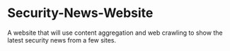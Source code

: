 # Security-News-Website
 A website that will use content aggregation and web crawling to show the latest security news from a few sites.
